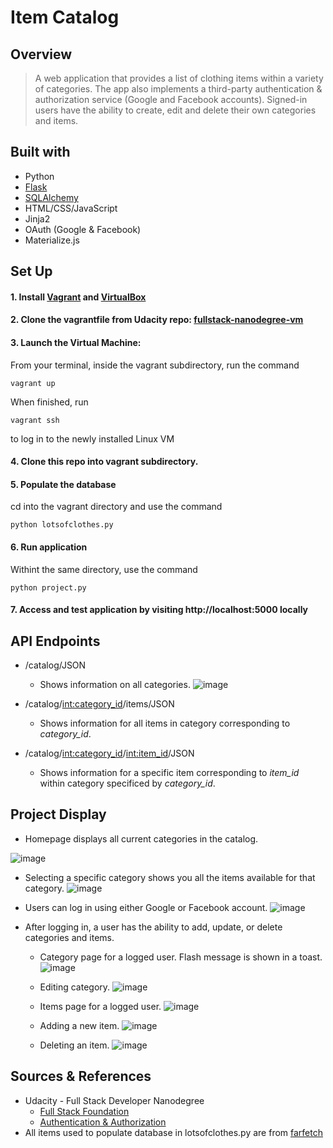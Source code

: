 # Item Catalog #


## Overview
> A web application that provides a list of clothing items within a variety of categories. The app also implements a third-party authentication & authorization service (Google and Facebook accounts). Signed-in users have the ability to create, edit and delete their own categories and items.

## Built with 

  * Python
  * [Flask](http://flask.pocoo.org)
  * [SQLAlchemy](http://www.sqlalchemy.org)
  * HTML/CSS/JavaScript
  * Jinja2
  * OAuth (Google & Facebook)
  * Materialize.js

## Set Up

#### 1. Install [Vagrant](https://www.vagrantup.com/downloads.html) and [VirtualBox](https://www.virtualbox.org/wiki/Downloads)

#### 2. Clone the vagrantfile from Udacity repo: [fullstack-nanodegree-vm](https://github.com/udacity/fullstack-nanodegree-vm)

#### 3. Launch the Virtual Machine:

From your terminal, inside the vagrant subdirectory, run the command

    vagrant up

When finished, run

    vagrant ssh

to log in to the newly installed Linux VM

#### 4. Clone this repo into vagrant subdirectory. 

#### 5. Populate the database

cd into the vagrant directory and use the command

    python lotsofclothes.py

#### 6. Run application 

Withint the same directory, use the command 

    python project.py

#### 7. Access and test application by visiting http://localhost:5000 locally

## API Endpoints

  * /catalog/JSON
    * Shows information on all categories.
    ![image](/docs/categoriesJSON.png?raw=true "Categories JSON")

  * /catalog/<int:category_id>/items/JSON
    * Shows information for all items in category corresponding to *category_id*.

  * /catalog/<int:category_id>/<int:item_id>/JSON
    * Shows information for a specific item corresponding to *item_id* within category specificed by *category_id*.

## Project Display 

  * Homepage displays all current categories in the catalog.

![image](/docs/category.png?raw=true "Category Page")

  * Selecting a specific category shows you all the items available for that category. 
![image](/docs/items.png?raw=true "Items Page")

  * Users can log in using either Google or Facebook account. 
![image](/docs/login.png?raw=true "Login Page")

  * After logging in, a user has the ability to add, update, or delete categories and items.
 
    * Category page for a logged user. Flash message is shown in a toast. 
![image](/docs/category_log.png?raw=true "Category Log Page")

    * Editing category.
![image](/docs/edit.png?raw=true "Edit Category Page")

    * Items page for a logged user. 
![image](/docs/items_log.png?raw=true "Item Log Page")

    * Adding a new item.
![image](/docs/newitem.png?raw=true "New Item Page")

    * Deleting an item.
![image](/docs/delete.png?raw=true "Delete Item Page")

## Sources & References 
  * Udacity - Full Stack Developer Nanodegree
    * [Full Stack Foundation](https://classroom.udacity.com/courses/ud088)
    * [Authentication & Authorization](https://classroom.udacity.com/courses/ud330/lessons/3960758610/concepts/39804189050923)
  * All items used to populate database in lotsofclothes.py are from [farfetch](www.farfetch.com)


    



